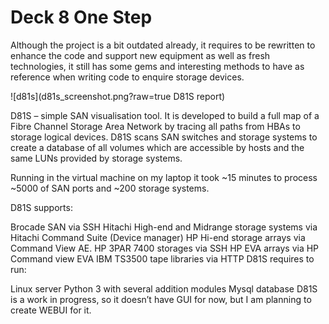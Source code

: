 # Deck 8 One Step

Although the project is a bit outdated already, it requires to be rewritten to enhance the code and support new equipment
as well as fresh technologies, it still has some gems and interesting methods to have as reference
when writing code to enquire storage devices.

![d81s](d81s_screenshot.png?raw=true D81S report)

D81S – simple SAN visualisation tool. It is developed to build a full map of a Fibre Channel Storage Area Network by tracing all paths from HBAs to storage logical devices. D81S scans SAN switches and storage systems to create a database of all volumes which are accessible by hosts and the same LUNs provided by storage systems.

Running in the virtual machine on my laptop it took ~15 minutes to process ~5000 of SAN ports and ~200 storage systems.

D81S supports:

Brocade SAN via SSH
Hitachi High-end and Midrange storage systems via Hitachi Command Suite (Device manager)
HP Hi-end storage arrays via Command View AE.
HP 3PAR 7400 storages via SSH
HP EVA arrays via HP Command view EVA
IBM TS3500 tape libraries via HTTP
D81S requires to run:

Linux server
Python 3 with several addition modules
Mysql database
D81S is a work in progress, so it doesn’t have GUI for now, but I am planning to create WEBUI for it.